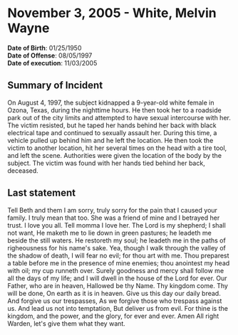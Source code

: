 # November 3, 2005 - White, Melvin Wayne

**Date of Birth**: 01/25/1950<br/>
**Date of Offense**: 08/05/1997<br/>
**Date of execution**: 11/03/2005<br/>

## Summary of Incident
On August 4, 1997, the subject kidnapped a 9-year-old white female in Ozona, Texas, during the nighttime hours. He then took her to a roadside park out of the city limits and attempted to have sexual intercourse with her. The victim resisted, but he taped her hands behind her back with black electrical tape and continued to sexually assault her. During this time, a vehicle pulled up behind him and he left the location. He then took the victim to another location, hit her several times on the head with a tire tool, and left the scene. Authorities were given the location of the body by the subject. The victim was found with her hands tied behind her back, deceased.

## Last statement
Tell Beth and them I am sorry, truly sorry for the pain that I caused your family. I truly mean that too. She was a friend of mine and I betrayed her trust. I love you all. Tell momma I love her. The Lord is my shepherd; I shall not want, He maketh me to lie down in green pastures; he leadeth me beside the still waters. He restoreth my soul; he leadeth me in the paths of righeousness for his name's sake. Yea, though I walk through the valley of the shadow of death, I will fear no evil; for thou art with me. Thou preparest a table before me in the presence of mine enemies; thou anointest my head with oil; my cup runneth over. Surely goodness and mercy shall follow me all the days of my life; and I will dwell in the house of the Lord for ever. Our Father, who are in heaven, Hallowed be thy Name. Thy kingdom come. Thy will be done, On earth as it is in heaven. Give us this day our daily bread. And forgive us our trespasses, As we forgive those who trespass against us. And lead us not into temptation, But deliver us from evil. For thine is the kingdom, and the power, and the glory, for ever and ever. Amen All right Warden, let's give them what they want.